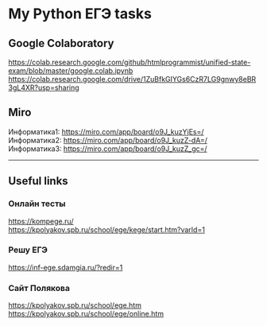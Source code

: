 # My Python ЕГЭ tasks

## Google Colaboratory  
https://colab.research.google.com/github/htmlprogrammist/unified-state-exam/blob/master/google.colab.ipynb  
https://colab.research.google.com/drive/1ZuBfkGIYGs6CzR7LG9gnwy8eBR3gL4XR?usp=sharing  

## Miro
Информатика1: https://miro.com/app/board/o9J_kuzYjEs=/  
Информатика2: https://miro.com/app/board/o9J_kuzZ-dA=/  
Информатика3: https://miro.com/app/board/o9J_kuzZ_gc=/  

---
## Useful links  
### Онлайн тесты  
https://kompege.ru/  
https://kpolyakov.spb.ru/school/ege/kege/start.htm?varId=1

### Решу ЕГЭ
https://inf-ege.sdamgia.ru/?redir=1

### Сайт Полякова  
https://kpolyakov.spb.ru/school/ege.htm  
https://kpolyakov.spb.ru/school/ege/online.htm

